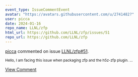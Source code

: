 ```yaml
---
event_type: IssueCommentEvent
avatar: "https://avatars.githubusercontent.com/u/2741482?"
user: picca
date: 2024-01-16
repo_name: LLNL/zfp
html_url: https://github.com/LLNL/zfp/issues/51
repo_url: https://github.com/LLNL/zfp
---
```


<a href='https://github.com/picca' target='_blank'>picca</a> commented on issue <a href='https://github.com/LLNL/zfp/issues/51' target='_blank'>LLNL/zfp#51</a>.

<small>Hello,  I am facing this issue when packaging zfp and the h5z-zfp plugin....</small>

<a href='https://github.com/LLNL/zfp/issues/51' target='_blank'>View Comment</a>